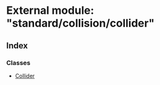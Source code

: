 
# External module: "standard/collision/collider"

## Index

### Classes

* [Collider](../classes/_standard_collision_collider_.collider.md)
